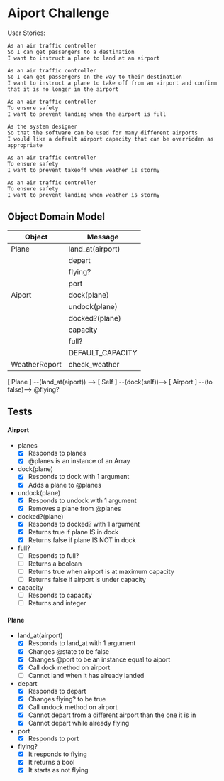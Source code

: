 # Aiport Challenge

User Stories:
```
As an air traffic controller 
So I can get passengers to a destination 
I want to instruct a plane to land at an airport

As an air traffic controller 
So I can get passengers on the way to their destination 
I want to instruct a plane to take off from an airport and confirm that it is no longer in the airport

As an air traffic controller 
To ensure safety 
I want to prevent landing when the airport is full 

As the system designer
So that the software can be used for many different airports
I would like a default airport capacity that can be overridden as appropriate

As an air traffic controller 
To ensure safety 
I want to prevent takeoff when weather is stormy 

As an air traffic controller 
To ensure safety 
I want to prevent landing when weather is stormy 
```

## Object Domain Model

| Object | Message |
| ---   | --- |
| Plane | land_at(airport) |
| | depart  |
| | flying? |
| | port |
| Aiport | dock(plane) |
| | undock(plane) |
| |docked?(plane)    |
| | capacity |
| | full? |
| | DEFAULT_CAPACITY |
| WeatherReport | check_weather |

[ Plane ] --(land_at(aiport)) --> [ Self ] --(dock(self))--> [ Airport ]
                                           --(to false)--> @flying?

## Tests

#### Airport
- planes
  - [x] Responds to planes
  - [x] @planes is an instance of an Array
- dock(plane)
  - [x] Responds to dock with 1 argument
  - [x] Adds a plane to @planes
- undock(plane)
  - [x] Responds to undock with 1 argument
  - [x] Removes a plane from @planes
- docked?(plane)
  - [x] Responds to docked? with 1 argument
  - [x] Returns true if plane IS in dock
  - [x] Returns false if plane IS NOT in dock
- full?
  - [ ] Responds to full?
  - [ ] Returns a boolean
  - [ ] Returns true when airport is at maximum capacity
  - [ ] Returns false if airport is under capacity
- capacity
  - [ ] Responds to capacity
  - [ ] Returns and integer

#### Plane
- land_at(airport)
  - [x] Responds to land_at with 1 argument
  - [x] Changes @state to be false
  - [x] Changes @port to be an instance equal to aiport
  - [x] Call dock method on airport
  - [ ] Cannot land when it has already landed
- depart
  - [x] Responds to depart
  - [x] Changes flying? to be true
  - [x] Call undock method on airport
  - [x] Cannot depart from a different airport than the one it is in
  - [x] Cannot depart while already flying
- port
  - [x] Responds to port
- flying?
  - [x] It responds to flying
  - [x] It returns a bool
  - [x] It starts as not flying